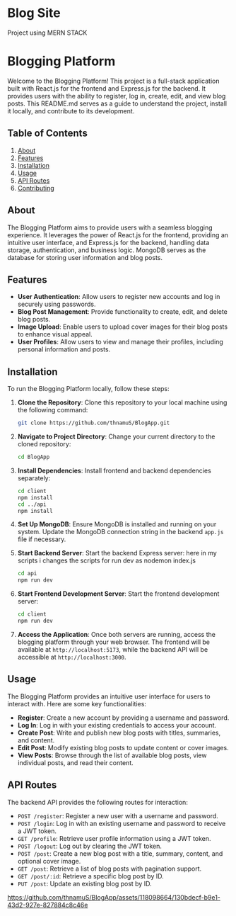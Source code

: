 # Blog Site

Project using MERN STACK

# Blogging Platform

Welcome to the Blogging Platform! This project is a full-stack application built with React.js for the frontend and Express.js for the backend. It provides users with the ability to register, log in, create, edit, and view blog posts. This README.md serves as a guide to understand the project, install it locally, and contribute to its development.

## Table of Contents

1. [About](#about)
2. [Features](#features)
3. [Installation](#installation)
4. [Usage](#usage)
5. [API Routes](#api-routes)
6. [Contributing](#contributing)

## About

The Blogging Platform aims to provide users with a seamless blogging experience. It leverages the power of React.js for the frontend, providing an intuitive user interface, and Express.js for the backend, handling data storage, authentication, and business logic. MongoDB serves as the database for storing user information and blog posts.

## Features

- **User Authentication**: Allow users to register new accounts and log in securely using passwords.
- **Blog Post Management**: Provide functionality to create, edit, and delete blog posts.
- **Image Upload**: Enable users to upload cover images for their blog posts to enhance visual appeal.
- **User Profiles**: Allow users to view and manage their profiles, including personal information and posts.

## Installation

To run the Blogging Platform locally, follow these steps:

1. **Clone the Repository**: Clone this repository to your local machine using the following command:

    ```bash
    git clone https://github.com/thnamuS/BlogApp.git
    ```

2. **Navigate to Project Directory**: Change your current directory to the cloned repository:

    ```bash
    cd BlogApp
    ```

3. **Install Dependencies**: Install frontend and backend dependencies separately:

    ```bash
    cd client
    npm install
    cd ../api
    npm install
    ```

4. **Set Up MongoDB**: Ensure MongoDB is installed and running on your system. Update the MongoDB connection string in the backend `app.js` file if necessary.

5. **Start Backend Server**: Start the backend Express server: here in my scripts i changes the scripts for run dev as nodemon index.js 

    ```bash
    cd api
    npm run dev
    ```

6. **Start Frontend Development Server**: Start the frontend development server:

    ```bash
    cd client
    npm run dev
    ```

7. **Access the Application**: Once both servers are running, access the blogging platform through your web browser. The frontend will be available at `http://localhost:5173`, while the backend API will be accessible at `http://localhost:3000`.

## Usage

The Blogging Platform provides an intuitive user interface for users to interact with. Here are some key functionalities:

- **Register**: Create a new account by providing a username and password.
- **Log In**: Log in with your existing credentials to access your account.
- **Create Post**: Write and publish new blog posts with titles, summaries, and content.
- **Edit Post**: Modify existing blog posts to update content or cover images.
- **View Posts**: Browse through the list of available blog posts, view individual posts, and read their content.

## API Routes

The backend API provides the following routes for interaction:

- `POST /register`: Register a new user with a username and password.
- `POST /login`: Log in with an existing username and password to receive a JWT token.
- `GET /profile`: Retrieve user profile information using a JWT token.
- `POST /logout`: Log out by clearing the JWT token.
- `POST /post`: Create a new blog post with a title, summary, content, and optional cover image.
- `GET /post`: Retrieve a list of blog posts with pagination support.
- `GET /post/:id`: Retrieve a specific blog post by ID.
- `PUT /post`: Update an existing blog post by ID.

https://github.com/thnamuS/BlogApp/assets/118098664/130bdecf-b9e1-43d2-927e-827884c8c46e

